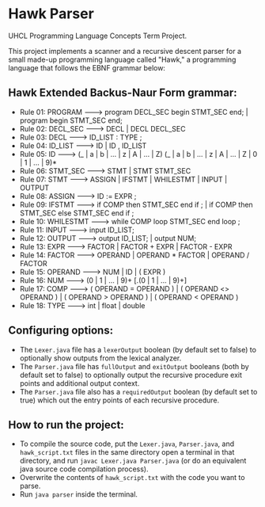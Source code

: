 # Hawk Parser
UHCL Programming Language Concepts Term Project. 

This project implements a scanner and a recursive descent parser for a small made-up programming language called "Hawk," a programming language that follows the EBNF grammar below:

## Hawk Extended Backus-Naur Form grammar:

 *  Rule 01: PROGRAM   ---> program DECL_SEC begin STMT_SEC end; | program begin STMT_SEC end;
 *  Rule 02: DECL_SEC  ---> DECL | DECL DECL_SEC
 *  Rule 03: DECL      ---> ID_LIST : TYPE ;
 *  Rule 04: ID_LIST   ---> ID | ID , ID_LIST
 *  Rule 05: ID        ---> (_ | a | b | ... | z | A | ... | Z) (_ | a | b | ... | z | A | ... | Z | 0 | 1 | ... | 9)*
 *  Rule 06: STMT_SEC  ---> STMT | STMT STMT_SEC
 *  Rule 07: STMT      ---> ASSIGN | IFSTMT | WHILESTMT | INPUT | OUTPUT
 *  Rule 08: ASSIGN    ---> ID := EXPR ;
 *  Rule 09: IFSTMT    ---> if COMP then STMT_SEC end if ; | if COMP then STMT_SEC else STMT_SEC end if ;
 *  Rule 10: WHILESTMT ---> while COMP loop STMT_SEC end loop ;
 *  Rule 11: INPUT     ---> input ID_LIST;
 *  Rule 12: OUTPUT    ---> output ID_LIST; | output NUM;
 *  Rule 13: EXPR      ---> FACTOR | FACTOR + EXPR | FACTOR - EXPR
 *  Rule 14: FACTOR    ---> OPERAND | OPERAND * FACTOR | OPERAND / FACTOR
 *  Rule 15: OPERAND   ---> NUM | ID | ( EXPR )
 *  Rule 16: NUM       ---> (0 | 1 | ... | 9)+ [.(0 | 1 | ... | 9)+]
 *  Rule 17: COMP      ---> ( OPERAND = OPERAND ) | ( OPERAND <> OPERAND ) | ( OPERAND > OPERAND ) | ( OPERAND < OPERAND )
 *  Rule 18: TYPE      ---> int | float | double

## Configuring options:
 * The `Lexer.java` file has a `lexerOutput` boolean (by default set to false) to optionally show outputs from the lexical analyzer.
 * The `Parser.java` file has `fullOutput` and `exitOutput` booleans (both by default set to false) to optionally output the recursive procedure exit points and additional output context.
 * The `Parser.java` file also has a `requiredOutput` boolean (by default set to true) which out the entry points of each recursive procedure.  

## How to run the project:

 * To compile the source code, put the `Lexer.java`, `Parser.java`, and `hawk_script.txt` files in the same directory open a terminal in that directory, and run `javac Lexer.java Parser.java` (or do an equivalent java source code compilation process).
 * Overwrite the contents of `hawk_script.txt` with the code you want to parse. 
 * Run `java parser` inside the terminal.

